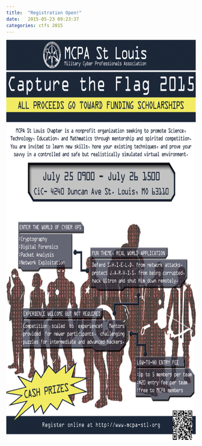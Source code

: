 ```yaml
---
title:  "Registration Open!"
date:   2015-05-23 09:23:37
categories: ctfs 2015
---
```


<div class="col-sm-12 text-center"><img class="img-responsive" src="/img/flyer.png" width="792" height="1067"></div>
